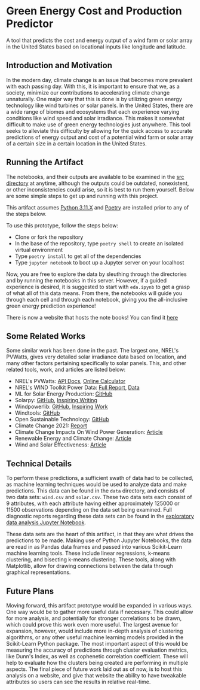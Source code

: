 # Green Energy Cost and Production Predictor

A tool that predicts the cost and energy output of a wind farm or solar array
in the United States based on locational inputs like longitude and latitude.

## Introduction and Motivation

In the modern day, climate change is an issue that becomes more prevalent
with each passing day. With this, it is important to ensure that we, as
a society, minimize our contributions to accelerating climate change
unnaturally. One major way that this is done is by utilizing green
energy technology like wind turbines or solar panels. In the United States,
there are a wide range of biomes and ecosystems that each experience
varying conditions like wind speed and solar irradiance. This makes it
somewhat difficult to make use of green energy technologies just anywhere.
This tool seeks to alleviate this difficulty by allowing for the quick access
to accurate predictions of energy output and cost of a potential wind farm or
solar array of a certain size in a certain location in the United States.

## Running the Artifact

The notebooks, and their outputs are available to be examined in the
[src directory](/src/) at anytime, although the outputs could be outdated,
nonexistent, or other inconsistencies could arise, so it is best to run them
yourself. Below are some simple steps to get up and running with this project.

This artifact assumes [Python 3.11.X](https://www.python.org/downloads/)
and [Poetry](https://python-poetry.org/docs/) are installed prior to
any of the steps below.

To use this prototype, follow the steps below:

- Clone or fork the repository
- In the base of the repository, type `poetry shell` to create an isolated
    virtual environment
- Type `poetry install` to get all of the dependencies
- Type `jupyter notebook` to boot up a Jupyter server on your localhost

Now, you are free to explore the data by sleuthing through the directories and
by running the notebooks in this server. However, if a guided experience is
desired, it is suggested to start with `eda.ipynb` to get a grasp of what all
of this data means. From there, the notebooks will guide you through each
cell and through each notebook, giving you the all-inclusive green energy
prediction experience!

There is now a website that hosts the note books!
You can find it [here](aidanneeson610artifact.netlify.app)

## Some Related Works

Some similar work has been done in the past. The largest one, NREL's PVWatts,
gives very detailed solar irradiance data based on location, and many other
factors pertaining specifically to solar panels. This, and other related tools,
work, and articles are listed below:

- NREL's PVWatts: [API Docs](https://developer.nrel.gov/docs/solar/pvwatts/v8/),
    [Online Calculator](https://pvwatts.nrel.gov/)
- NREL's WIND Toolkit Power Data: [Full Report](https://www.nrel.gov/docs/fy16osti/66189.pdf),
    [Data](https://data.nrel.gov/submissions/54)
- ML for Solar Energy Production: [GitHub](https://github.com/ColasGael/Machine-Learning-for-Solar-Energy-Prediction)
- Solarpy: [GitHub](https://github.com/aqreed/solarpy), [Inspiring Writing](https://www.eng.uc.edu/~beaucag/Classes/SolarPowerForAfrica/Solar%20Engineering%20of%20Thermal%20Processes,%20Photovoltaics%20and%20Wind.pdf)
- Windpowerlib: [GitHub](https://github.com/wind-python/windpowerlib),
    [Inspiring Work](https://github.com/oemof/feedinlib)
- Windtools: [GitHub](https://github.com/FZJ-IEK3-VSA/windtools)
- Open Sustainable Technology: [GitHub](https://github.com/protontypes/open-sustainable-technology)
- Climate Change 2021: [Report](https://www.ipcc.ch/report/ar6/wg1/downloads/report/IPCC_AR6_WGI_FrontMatter.pdf)
- Climate Change Impacts On Wind Power Generation: [Article](https://www.nature.com/articles/s43017-020-0101-7)
- Renewable Energy and Climate Change: [Article](https://www.sciencedirect.com/science/article/pii/S1364032122000405)
- Wind and Solar Effectiveness: [Article](https://www.sciencedirect.com/science/article/pii/S1342937X23000369)

## Technical Details

To perform these predictions, a sufficient swath of data had to be collected,
as machine learning techniques would be used to analyze data and make
predictions. This data can be found in the `data` directory, and consists
of two data sets: `wind.csv` and `solar.csv`. These two data sets
each consist of 9 attributes, with each attribute having either approximately
125000 or 11500 observations depending on the data set being examined. Full
diagnostic reports regarding these data sets can be found in the
[exploratory data analysis Jupyter Notebook](src/eda.ipynb).

These data sets are the heart of this artifact, in that they are what drives
the predictions to be made. Making use of Python Jupyter Notebooks, the data
are read in as Pandas data frames and passed into various Scikit-Learn
machine learning tools. These include linear regressions, k-means clustering,
and bisecting k-means clustering. These tools, along with Matplotlib,
allow for drawing connections between the data through graphical
representations.

## Future Plans

Moving forward, this artifact prototype would be expanded in various ways. One
way would be to gather more useful data if necessary. This could allow for more
analysis, and potentially for stronger correlations to be drawn, which could
prove this work even more useful. The largest avenue for expansion, however,
would include more in-depth analysis of clustering algorithms, or any other
useful machine learning models provided in the Scikit-Learn Python package.
The most important aspect of this would be measuring the accuracy of
predictions through cluster evaluation metrics, like Dunn's Index, as well as
cophenetic correlation coefficient. These will help to evaluate how the
clusters being created are performing in multiple aspects. The final piece
of future work laid out as of now, is to host this analysis on a website,
and give that website the ability to have tweakable attributes so users can
see the results in relative real-time.
